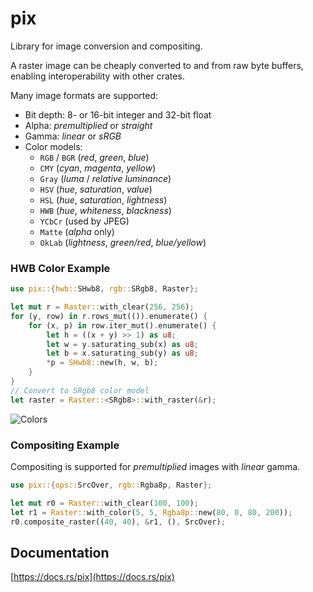 # pix

Library for image conversion and compositing.

A raster image can be cheaply converted to and from raw byte buffers,
enabling interoperability with other crates.

Many image formats are supported:

* Bit depth: 8- or 16-bit integer and 32-bit float
* Alpha: *premultiplied* or *straight*
* Gamma: *linear* or *sRGB*
* Color models:
  - `RGB` / `BGR` (*red*, *green*, *blue*)
  - `CMY` (*cyan*, *magenta*, *yellow*)
  - `Gray` (*luma* / *relative luminance*)
  - `HSV` (*hue*, *saturation*, *value*)
  - `HSL` (*hue*, *saturation*, *lightness*)
  - `HWB` (*hue*, *whiteness*, *blackness*)
  - `YCbCr` (used by JPEG)
  - `Matte` (*alpha* only)
  - `OkLab` (*lightness*, *green/red*, *blue/yellow*)

### HWB Color Example
```rust
use pix::{hwb::SHwb8, rgb::SRgb8, Raster};

let mut r = Raster::with_clear(256, 256);
for (y, row) in r.rows_mut(()).enumerate() {
    for (x, p) in row.iter_mut().enumerate() {
        let h = ((x + y) >> 1) as u8;
        let w = y.saturating_sub(x) as u8;
        let b = x.saturating_sub(y) as u8;
        *p = SHwb8::new(h, w, b);
    }
}
// Convert to SRgb8 color model
let raster = Raster::<SRgb8>::with_raster(&r);
```

![Colors](https://raw.githubusercontent.com/DougLau/pix/master/res/colors.png)

### Compositing Example

Compositing is supported for *premultiplied* images with *linear* gamma.

```rust
use pix::{ops::SrcOver, rgb::Rgba8p, Raster};

let mut r0 = Raster::with_clear(100, 100);
let r1 = Raster::with_color(5, 5, Rgba8p::new(80, 0, 80, 200));
r0.composite_raster((40, 40), &r1, (), SrcOver);
```

## Documentation
[https://docs.rs/pix](https://docs.rs/pix)
